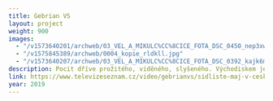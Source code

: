 ```yaml
---
title: Gebrian VS
layout: project
weight: 900
images:
  - "/v1573640201/archweb/03_VEL_A_MIKULC%CC%8CICE_FOTA_DSC_0450_nep3xw.jpg"
  - "/v1575845389/archweb/0004_kopie_rldkll.jpg"
  - "/v1573640207/archweb/03_VEL_A_MIKULC%CC%8CICE_FOTA_DSC_0392_kajk6m.jpg"
description: Pocit dříve prožitého, viděného, slyšeného. Východiskem je samotné místo.
link: https://www.televizeseznam.cz/video/gebrianvs/sidliste-maj-v-ceskych-budejovicich-vyjimecne-dobre-investovane-verejne-penize-206912
year: 2019
---
```

